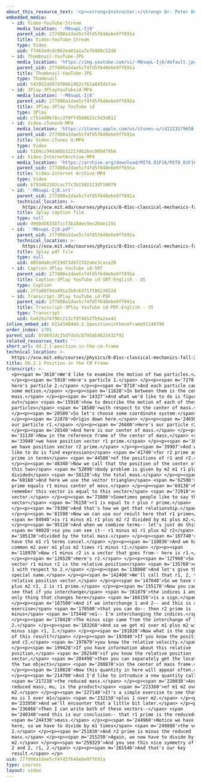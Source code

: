 ```yaml
---
about_this_resource_text: '<p><strong>Instructor:</strong> Dr. Peter Dourmashkin</p>'
embedded_media:
  - id: Video-YouTube-Stream
    media_location: '-M8swpL-Ij8'
    parent_uid: 277d00a1dae5cf4fd5f648ebe9ff691a
    title: Video-YouTube-Stream
    type: Video
    uid: f7463edcdc062ea01a1a7e76989c52d8
  - id: Thumbnail-YouTube-JPG
    media_location: 'https://img.youtube.com/vi/-M8swpL-Ij8/default.jpg'
    parent_uid: 277d00a1dae5cf4fd5f648ebe9ff691a
    title: Thumbnail-YouTube-JPG
    type: Thumbnail
    uid: 542052dd97d780619b2cf61a845dafae
  - id: 3Play-3PlayYouTubeid-MP4
    media_location: '-M8swpL-Ij8'
    parent_uid: 277d00a1dae5cf4fd5f648ebe9ff691a
    title: 3Play-3Play YouTube id
    type: 3Play
    uid: cf514d0b78cc379ff4568621c5d3d812
  - id: Video-iTunesU-MP4
    media_location: 'https://itunes.apple.com/us/itunes-u/id1223579658'
    parent_uid: 277d00a1dae5cf4fd5f648ebe9ff691a
    title: Video-iTunes U-MP4
    type: Video
    uid: 5104cc94da0bb32217d626ec009470b6
  - id: Video-InternetArchive-MP4
    media_location: 'https://archive.org/download/MIT8.01F16/MIT8_01F16_DD_CMframe1_360p.mp4'
    parent_uid: 277d00a1dae5cf4fd5f648ebe9ff691a
    title: Video-Internet Archive-MP4
    type: Video
    uid: 6793462202cac77c3b1582113df10079
  - id: '-M8swpL-Ij8.srt'
    parent_uid: 277d00a1dae5cf4fd5f648ebe9ff691a
    technical_location: >-
      https://ocw.mit.edu/courses/physics/8-01sc-classical-mechanics-fall-2016/week-9-collision-theory/dd.2.1-position-in-the-cm-frame/dd.2.1-position-in-the-cm-frame/-M8swpL-Ij8.srt
    title: 3play caption file
    type: null
    uid: d998d5631b7ccf3b18dec9ec26de1191
  - id: '-M8swpL-Ij8.pdf'
    parent_uid: 277d00a1dae5cf4fd5f648ebe9ff691a
    technical_location: >-
      https://ocw.mit.edu/courses/physics/8-01sc-classical-mechanics-fall-2016/week-9-collision-theory/dd.2.1-position-in-the-cm-frame/dd.2.1-position-in-the-cm-frame/-M8swpL-Ij8.pdf
    title: 3play pdf file
    type: null
    uid: 0058da0cdf29d73d8f27d2a6e3cace28
  - id: Caption-3Play YouTube id-SRT
    parent_uid: 277d00a1dae5cf4fd5f648ebe9ff691a
    title: Caption-3Play YouTube id-SRT-English - US
    type: Caption
    uid: 2ffa80f9da491a3b8cb371ff86236524
  - id: Transcript-3Play YouTube id-PDF
    parent_uid: 277d00a1dae5cf4fd5f648ebe9ff691a
    title: Transcript-3Play YouTube id-PDF-English - US
    type: Transcript
    uid: ba629a7479bc213cf8f4652fb9a2aa42
inline_embed_id: 61543404dd.2.1positioninthecmframe91148798
order_index: 1781
parent_uid: 07d691dc35dfda5cb795db9825432f91
related_resources_text: ''
short_url: dd.2.1-position-in-the-cm-frame
technical_location: >-
  https://ocw.mit.edu/courses/physics/8-01sc-classical-mechanics-fall-2016/week-9-collision-theory/dd.2.1-position-in-the-cm-frame/dd.2.1-position-in-the-cm-frame
title: DD.2.1 Position in the CM Frame
transcript: >-
  <p><span m='3610'>We'd like to examine the motion of two particles.</span>
  </p><p><span m='5910'>Here's particle 1.</span> </p><p><span m='7270'>And
  here's particle 2.</span> </p><p><span m='8710'>And each particle can have
  some motion.</span> </p><p><span m='11620'>In between them is the center of
  mass.</span> </p><p><span m='14327'>And what we'd like to do is figure
  out</span> <span m='15910'>how to describe the motion of each of these
  particles</span> <span m='18580'>with respect to the center of mass.</span>
  </p><p><span m='20500'>So let's choose some coordinate system.</span>
  </p><p><span m='22870'>Origin down here.</span> </p><p><span m='24650'>Here's
  our particle r1.</span> </p><p><span m='26680'>Here's our particle r2.</span>
  </p><p><span m='28540'>And here is our center of mass.</span> </p><p><span
  m='31130'>Now in the reference frame of the center of mass,</span> <span
  m='33940'>we have position vector r1 prime.</span> </p><p><span m='36800'>And
  we have position vector r2 prime.</span> </p><p><span m='39907'>And what we'd
  like to do is find expressions</span> <span m='41740'>for r2 prime and r2
  prime in terms</span> <span m='44500'>of the positions of r1 and r2.</span>
  </p><p><span m='48340'>Now we call that the position of the center of mass for
  this two</span> <span m='52090'>body problem is given by m2 m1 r1 plus m2 r2
  divided</span> <span m='58120'>by the total mass.</span> </p><p><span
  m='60160'>And here we use the vector triangle</span> <span m='62590'>that r1
  prime equals r1 minus center of mass.</span> </p><p><span m='69130'>Now
  remember this vector is equal to this vector</span> <span m='72910'>minus that
  vector.</span> </p><p><span m='73800'>Sometimes people like to say the
  vector</span> <span m='76150'>r1 is equal to r plus r prime.</span>
  </p><p><span m='79300'>And that's how we get that relationship.</span>
  </p><p><span m='81590'>Now we can use our result here that r1 prime</span>
  <span m='84940'>is r1 minus m1 r1 plus m2 r2 divided by m1 plus m2.</span>
  </p><p><span m='95110'>And when we combine terms-- let's just do this</span>
  <span m='98020'>so you can see it-- r1 minus m1 r1 plus m2 r2</span> <span
  m='105130'>divided by the total mass.</span> </p><p><span m='107740'>We now
  have the m1 r1 terms cancel.</span> </p><p><span m='110830'>And we have a
  common m2 over m1 plus m2 times r1 minus r2.</span> </p><p><span
  m='118970'>Now r1 minus r2 is a vector that goes from-- here is r1.</span>
  </p><p><span m='126520'>Here's r2.</span> </p><p><span m='127960'>So the
  vector r1 minus r2 is the relative position</span> <span m='135760'>of vector
  1 with respect to 2.</span> </p><p><span m='138860'>And let's give that a
  special name.</span> </p><p><span m='142400'>We'll call that r1, 2, the
  relative position vector.</span> </p><p><span m='147040'>So we have m2 over m1
  plus m2 r1, 2 is r1 prime.</span> </p><p><span m='155170'>Now you can easily
  see that if you interchange</span> <span m='161079'>the indices 1 and 2, the
  only thing that changes here</span> <span m='166150'>is a sign.</span>
  </p><p><span m='167500'>And if we interchange 1 and 2-- and this is an
  exercise</span> <span m='170500'>that you can do-- then r2 prime is
  minus</span> <span m='175440'>m1-- I'm interchanging the indices.</span>
  </p><p><span m='178420'>The minus sign came from the interchange of 1 and
  2.</span> </p><p><span m='183260'>And so we get m1 over m1 plus m2 with the
  minus sign r1, 2.</span> </p><p><span m='191020'>Now what is the significance
  of this result?</span> </p><p><span m='193840'>If you know the position of r1
  and r2,</span> <span m='197079'>you know the relative velocity.</span>
  </p><p><span m='199420'>If you have information about this relative
  position,</span> <span m='202540'>if you know the relative position
  vector,</span> <span m='204490'>then you can separately get the locations of
  the two objects</span> <span m='208870'>in the center of mass frame.</span>
  </p><p><span m='210820'>Now this quantity in here will appear often.</span>
  </p><p><span m='214780'>And I'd like to introduce a new quantity called</span>
  <span m='217210'>the reduced mass.</span> </p><p><span m='220030'>And that
  reduced mass, mu, is the product</span> <span m='223360'>of m1 m2 over m1 plus
  m2.</span> </p><p><span m='227140'>It's a simple exercise to see that 1 over
  mu is 1 over m1</span> <span m='232150'>plus 1 over m2.</span> </p><p><span
  m='233950'>And we'll encounter that a little bit later.</span> </p><p><span
  m='236860'>Then I can write both of these vectors--</span> <span
  m='240340'>and this is our conclusion-- that r1 prime is the reduced</span>
  <span m='244330'>mass.</span> </p><p><span m='244960'>Notice we have an m2
  here, so we have to divide by m1 times</span> <span m='249880'>the vector r1,
  2.</span> </p><p><span m='251830'>And r2 prime is minus the reduced
  mass.</span> </p><p><span m='255250'>Again, we now have to divide by
  m2.</span> </p><p><span m='259329'>And you see this nice symmetry of m1 and 1,
  2 and 2, r1, 2.</span> </p><p><span m='265540'>And that's our key
  result.</span> </p>
uid: 277d00a1dae5cf4fd5f648ebe9ff691a
type: courses
layout: video
---
```

